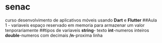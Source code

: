 # senac
curso desenvolvimento de aplicativos móveis
usando **Dart** e **Flutter**
##Aula 1 - variaveis
espaço reservado em memoria para armazenar um valor tenporariamente
##tipos de variaveis
**string**- texto 
**int**-numeros inteiros 
**double**-numeros com decimais
**/n**-proxima linha 
